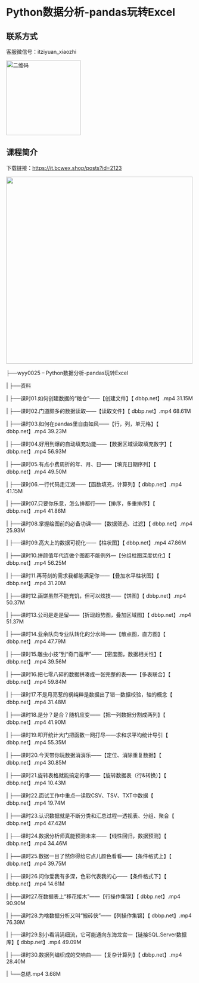 # Python数据分析-pandas玩转Excel

## 联系方式

客服微信号：itziyuan_xiaozhi

<img src="https://ziyuanyun.oss-cn-guangzhou.aliyuncs.com/common/20240614073449/666b82192834a.jpg" width="200" height="200" alt="二维码">

## 课程简介

下载链接：https://it.bcwex.shop/posts?id=2123

<img src="https://ziyuanyun.oss-cn-guangzhou.aliyuncs.com/yun/20240515183654/6644904632420.jpg" width="500" alt="">

  ├──wyy0025 &#8211; Python数据分析-pandas玩转Excel

 | ├──资料

 | ├──课时01.如何创建数据的“粮仓”——【创建文件】【 dbbp.net】.mp4 31.15M

 | ├──课时02.门道颇多的数据读取——【读取文件】【 dbbp.net】.mp4 68.61M

 | ├──课时03.如何在pandas里自由如风——【行，列，单元格】【 dbbp.net】.mp4 39.23M

 | ├──课时04.好用到爆的自动填充功能——【数据区域读取填充数字】【 dbbp.net】.mp4 56.93M

 | ├──课时05.有点小费周折的年、月、日——【填充日期序列】【 dbbp.net】.mp4 49.50M

 | ├──课时06.一行代码走江湖——【函数填充，计算列】【 dbbp.net】.mp4 41.15M

 | ├──课时07.只要你乐意，怎么排都行——【排序，多重排序】【 dbbp.net】.mp4 41.86M

 | ├──课时08.掌握绘图前的必备功课——【数据筛选、过滤】【 dbbp.net】.mp4 25.93M

 | ├──课时09.高大上的数据可视化——【柱状图】【 dbbp.net】.mp4 47.86M

 | ├──课时10.拼颜值年代连做个图都不能例外—【分组柱图深度优化】【 dbbp.net】.mp4 56.25M

 | ├──课时11.再苛刻的需求我都能满足你——【叠加水平柱状图】【 dbbp.net】.mp4 31.20M

 | ├──课时12.画饼虽然不能充饥，但可以炫技——【饼图】【 dbbp.net】.mp4 50.37M

 | ├──课时13.公司是走是留——【折现趋势图，叠加区域图】【 dbbp.net】.mp4 51.37M

 | ├──课时14.业余队向专业队转化的分水岭——【散点图，直方图】【 dbbp.net】.mp4 47.79M

 | ├──课时15.雕虫小技”到“奇门遁甲”——【密度图，数据相关性】【 dbbp.net】.mp4 39.56M

 | ├──课时16.把七零八碎的数据拼凑成一张完整的表——【多表联合】【 dbbp.net】.mp4 59.84M

 | ├──课时17.不是月亮惹的祸纯粹是数据出了错—数据校验，轴的概念【 dbbp.net】.mp4 31.48M

 | ├──课时18.是分？是合？随机应变——【把一列数据分割成两列】【 dbbp.net】.mp4 41.90M

 | ├──课时19.叩开统计大门把函数一网打尽——求和求平均统计导引【 dbbp.net】.mp4 55.35M

 | ├──课时20.今天带你玩数据消消乐——【定位、消除重复数据】【 dbbp.net】.mp4 30.85M

 | ├──课时21.旋转表格就能搞定的事——【旋转数据表（行&amp;转换）】【 dbbp.net】.mp4 10.43M

 | ├──课时22.面试工作中重点—读取CSV、TSV、TXT中数据【 dbbp.net】.mp4 19.74M

 | ├──课时23.认识数据就是不断分类和汇总过程—透视表、分组、聚合【 dbbp.net】.mp4 47.42M

 | ├──课时24.数据分析师真能预测未来——【线性回归，数据预测】【 dbbp.net】.mp4 34.46M

 | ├──课时25.数据一目了然你得给它点儿颜色看看——【条件格式上】【 dbbp.net】.mp4 39.75M

 | ├──课时26.问你爱我有多深，色彩代表我的心——【条件格式下】【 dbbp.net】.mp4 14.61M

 | ├──课时27.在数据表上“移花接木”——【行操作集锦】【 dbbp.net】.mp4 90.90M

 | ├──课时28.为啥数据分析又叫“搬砖侠”——【列操作集锦】【 dbbp.net】.mp4 76.39M

 | ├──课时29.别小看涓涓细流，它可能通向东海龙宫—【链接SQL.Server数据库】【 dbbp.net】.mp4 49.09M

 | ├──课时30.数据列编织成的交响曲——【复杂计算列】【 dbbp.net】.mp4 28.40M

 | └──总结.mp4 3.68M

  